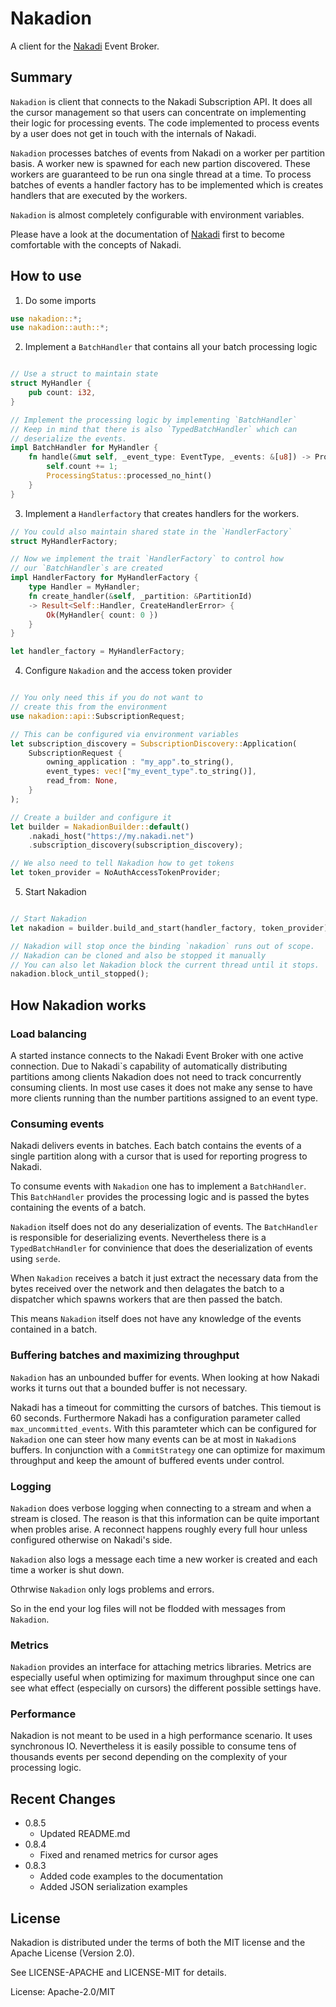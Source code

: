 # Nakadion

A client for the [Nakadi](http://nakadi.io) Event Broker.

## Summary

`Nakadion` is client that connects to the Nakadi Subscription API. It
does all the cursor management so that users can concentrate on
implementing their logic for processing events. The code implemented
to process events by a user does not get in touch with the internals of Nakadi.

`Nakadion` processes batches of events from Nakadi on a worker per partition basis.
A worker new is spawned for each new partion discovered. These workers are guaranteed
to be run ona single thread at a time. To process batches of events a
handler factory has to be implemented which is creates handlers that are executed by the
workers.

`Nakadion` is almost completely configurable with environment variables.

Please have a look at the documentation of [Nakadi](http://nakadi.io)
first to become comfortable with the concepts of Nakadi.

## How to use

1. Do some imports

```rust
use nakadion::*;
use nakadion::auth::*;
```

2. Implement a `BatchHandler` that contains all your batch processing logic

```rust

// Use a struct to maintain state
struct MyHandler {
    pub count: i32,
}

// Implement the processing logic by implementing `BatchHandler`
// Keep in mind that there is also `TypedBatchHandler` which can
// deserialize the events.
impl BatchHandler for MyHandler {
    fn handle(&mut self, _event_type: EventType, _events: &[u8]) -> ProcessingStatus {
        self.count += 1;
        ProcessingStatus::processed_no_hint()
    }
}
```

3. Implement a `Handlerfactory` that creates handlers for the workers.

```rust
// You could also maintain shared state in the `HandlerFactory`
struct MyHandlerFactory;

// Now we implement the trait `HandlerFactory` to control how
// our `BatchHandler`s are created
impl HandlerFactory for MyHandlerFactory {
    type Handler = MyHandler;
    fn create_handler(&self, _partition: &PartitionId)
    -> Result<Self::Handler, CreateHandlerError> {
        Ok(MyHandler{ count: 0 })
    }
}

let handler_factory = MyHandlerFactory;
```

4. Configure `Nakadion` and the access token provider

```rust

// You only need this if you do not want to
// create this from the environment
use nakadion::api::SubscriptionRequest;

// This can be configured via environment variables
let subscription_discovery = SubscriptionDiscovery::Application(
    SubscriptionRequest {
        owning_application : "my_app".to_string(),
        event_types: vec!["my_event_type".to_string()],
        read_from: None,
    }
);

// Create a builder and configure it
let builder = NakadionBuilder::default()
    .nakadi_host("https://my.nakadi.net")
    .subscription_discovery(subscription_discovery);

// We also need to tell Nakadion how to get tokens
let token_provider = NoAuthAccessTokenProvider;
```

5. Start Nakadion

```rust

// Start Nakadion
let nakadion = builder.build_and_start(handler_factory, token_provider).unwrap();

// Nakadion will stop once the binding `nakadion` runs out of scope.
// Nakadion can be cloned and also be stopped it manually
// You can also let Nakadion block the current thread until it stops.
nakadion.block_until_stopped();
```

## How Nakadion works

### Load balancing

A started instance connects to the Nakadi Event Broker with one active connection. Due to
Nakadi`s capability of automatically distributing partitions among clients Nakadion does
not need to track concurrently consuming clients. In most use cases it does not make
any sense to have more clients running than the number partitions assigned
to an event type.

### Consuming events

Nakadi delivers events in batches. Each batch contains the events of a single partition
along with a cursor that is used for reporting progress to Nakadi.

To consume events with `Nakadion` one has to implement a `BatchHandler`. This `BatchHandler`
provides the processing logic and is passed the bytes containing the events of a batch.

`Nakadion` itself does not do any deserialization of events. The `BatchHandler` is responsible
for deserializing events. Nevertheless there is a `TypedBatchHandler` for convinience
that does the deserialization of events using `serde`.

When `Nakadion` receives a batch it just extract the necessary data from
the bytes received over the network and then delagates the batch
to a dispatcher which spawns workers that are then passed the batch.

This means `Nakadion` itself does not have any knowledge of the events contained in a batch.

### Buffering batches and maximizing throughput

`Nakadion` has an unbounded buffer for events. When looking at how Nakadi works it turns
out that a bounded buffer is not necessary.

Nakadi has a timeout for committing the cursors of batches. This tiemout is 60 seconds.
Furthermore Nakadi has a configuration parameter called `max_uncommitted_events`.
With this paramteter which can be configured for `Nakadion` one can steer how many
events can be at most in `Nakadion`s buffers. In conjunction with a
`CommitStrategy` one can optimize for maximum throughput and keep the amount
of buffered events under control.

### Logging

`Nakadion` does verbose logging when connecting to a stream and when a stream is closed. The
reason is that this information can be quite important when probles arise. A reconnect
happens roughly every full hour unless configured otherwise on Nakadi's side.

`Nakadion` also logs a message each time a new worker is created and each time a worker is
shut down.

Othrwise `Nakadion` only logs problems and errors.

So in the end your log files will not be flodded with messages from `Nakadion`.

### Metrics

`Nakadion` provides an interface for attaching metrics libraries. Metrics are especially
useful when optimizing for maximum throughput since one can see what
effect (especially on cursors) the different possible settings have.

### Performance

Nakadion is not meant to be used in a high performance scenario. It uses synchronous IO.
Nevertheless it is easily possible to consume tens of thousands events per second depending
on the complexity of your processing logic.

## Recent Changes

* 0.8.5
    * Updated README.md
* 0.8.4
    * Fixed and renamed metrics for cursor ages
* 0.8.3
    * Added code examples to the documentation
    * Added JSON serialization examples

## License

Nakadion is distributed under the terms of both the MIT license and the Apache License (Version
2.0).

See LICENSE-APACHE and LICENSE-MIT for details.

License: Apache-2.0/MIT
